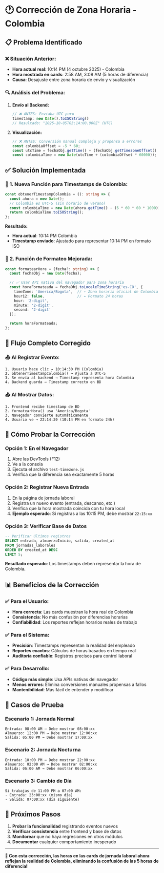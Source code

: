 # 🕐 Corrección de Zona Horaria - Colombia

## 📋 **Problema Identificado**

### ❌ **Situación Anterior:**
- **Hora actual real**: 10:14 PM (4 octubre 2025) - Colombia
- **Hora mostrada en cards**: 2:58 AM, 3:08 AM (5 horas de diferencia)
- **Causa**: Desajuste entre zona horaria de envío y visualización

### 🔍 **Análisis del Problema:**

1. **Envío al Backend:**
   ```typescript
   // ❌ ANTES: Enviaba UTC puro
   timestamp: new Date().toISOString()
   // Resultado: "2025-10-05T03:14:00.000Z" (UTC)
   ```

2. **Visualización:**
   ```typescript
   // ❌ ANTES: Conversión manual compleja y propensa a errores
   const colombiaOffset = -5 * 60;
   const utcTime = fechaObj.getTime() + (fechaObj.getTimezoneOffset() * 60000);
   const colombiaTime = new Date(utcTime + (colombiaOffset * 60000));
   ```

## ✅ **Solución Implementada**

### 🎯 **1. Nueva Función para Timestamps de Colombia:**
```typescript
const obtenerTimestampColombia = (): string => {
  const ahora = new Date();
  // Colombia es UTC-5 (sin horario de verano)
  const colombiaTime = new Date(ahora.getTime() - (5 * 60 * 60 * 1000));
  return colombiaTime.toISOString();
};
```

**Resultado:**
- **Hora actual**: 10:14 PM Colombia
- **Timestamp enviado**: Ajustado para representar 10:14 PM en formato ISO

### 🎯 **2. Función de Formateo Mejorada:**
```typescript
const formatearHora = (fecha?: string) => {
  const fechaObj = new Date(fecha);
  
  // ✅ Usar API nativa del navegador para zona horaria
  const horaFormateada = fechaObj.toLocaleTimeString('es-CO', {
    timeZone: 'America/Bogota',  // ← Zona horaria oficial de Colombia
    hour12: false,               // ← Formato 24 horas
    hour: '2-digit',
    minute: '2-digit', 
    second: '2-digit'
  });
  
  return horaFormateada;
};
```

## 🔄 **Flujo Completo Corregido**

### 📤 **Al Registrar Evento:**
```
1. Usuario hace clic → 10:14:30 PM (Colombia)
2. obtenerTimestampColombia() → Ajusta a UTC-5
3. Se envía al backend → Timestamp representa hora Colombia
4. Backend guarda → Timestamp correcto en BD
```

### 📥 **Al Mostrar Datos:**
```
1. Frontend recibe timestamp de BD
2. formatearHora() usa 'America/Bogota'
3. Navegador convierte automáticamente
4. Usuario ve → 22:14:30 (10:14 PM en formato 24h)
```

## 🧪 **Cómo Probar la Corrección**

### **Opción 1: En el Navegador**
1. Abre las DevTools (F12)
2. Ve a la consola
3. Ejecuta el archivo `test-timezone.js`
4. Verifica que la diferencia sea exactamente 5 horas

### **Opción 2: Registrar Nueva Entrada**
1. En la página de jornada laboral
2. Registra un nuevo evento (entrada, descanso, etc.)
3. Verifica que la hora mostrada coincida con tu hora local
4. **Ejemplo esperado**: Si registras a las 10:15 PM, debe mostrar `22:15:xx`

### **Opción 3: Verificar Base de Datos**
```sql
-- Verificar últimos registros
SELECT entrada, almuerzoInicio, salida, created_at 
FROM jornadas_laborales 
ORDER BY created_at DESC 
LIMIT 5;
```

**Resultado esperado**: Los timestamps deben representar la hora de Colombia.

## 📊 **Beneficios de la Corrección**

### ✅ **Para el Usuario:**
- **Hora correcta**: Las cards muestran la hora real de Colombia
- **Consistencia**: No más confusión por diferencias horarias
- **Confiabilidad**: Los reportes reflejan horarios reales de trabajo

### ✅ **Para el Sistema:**
- **Precisión**: Timestamps representan la realidad del empleado
- **Reportes exactos**: Cálculos de horas basados en tiempo real
- **Auditoría confiable**: Registros precisos para control laboral

### ✅ **Para Desarrollo:**
- **Código más simple**: Usa APIs nativas del navegador
- **Menos errores**: Elimina conversiones manuales propensas a fallos
- **Mantenibilidad**: Más fácil de entender y modificar

## 🎯 **Casos de Prueba**

### **Escenario 1: Jornada Normal**
```
Entrada: 08:00 AM → Debe mostrar 08:00:xx
Almuerzo: 12:00 PM → Debe mostrar 12:00:xx  
Salida: 05:00 PM → Debe mostrar 17:00:xx
```

### **Escenario 2: Jornada Nocturna**
```
Entrada: 10:00 PM → Debe mostrar 22:00:xx
Almuerzo: 02:00 AM → Debe mostrar 02:00:xx
Salida: 06:00 AM → Debe mostrar 06:00:xx
```

### **Escenario 3: Cambio de Día**
```
Si trabajas de 11:00 PM a 07:00 AM:
- Entrada: 23:00:xx (mismo día)
- Salida: 07:00:xx (día siguiente)
```

## 🚀 **Próximos Pasos**

1. **Probar la funcionalidad** registrando eventos nuevos
2. **Verificar consistencia** entre frontend y base de datos
3. **Monitorear** que no haya regresiones en otros módulos
4. **Documentar** cualquier comportamiento inesperado

---

**🎉 Con esta corrección, las horas en las cards de jornada laboral ahora reflejan la realidad de Colombia, eliminando la confusión de las 5 horas de diferencia!**